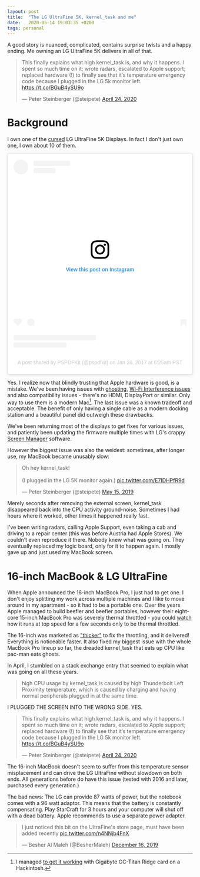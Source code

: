 ```yaml
---
layout: post
title:  "The LG UltraFine 5K, kernel_task and me"
date:   2020-05-14 19:03:35 +0200
tags: personal
---
```


A good story is nuanced, complicated, contains surprise twists and a happy ending. Me owning an LG UltraFine 5K delivers in all of that. 

<blockquote class="twitter-tweet"><p lang="en" dir="ltr">This finally explains what high kernel_task is, and why it happens. I spent so much time on it; wrote radars, escalated to Apple support; replaced hardware (!) to finally see that it‘s temperature emergency code because I plugged in the LG 5k monitor left. <a href="https://t.co/BGuB4ySU9o">https://t.co/BGuB4ySU9o</a></p>&mdash; Peter Steinberger (@steipete) <a href="https://twitter.com/steipete/status/1253550223445708800?ref_src=twsrc%5Etfw">April 24, 2020</a></blockquote> <script async src="https://platform.twitter.com/widgets.js" charset="utf-8"></script>

# Background
I own one of the [cursed](https://mjtsai.com/blog/2020/02/03/macos-display-problems/) LG UltraFine 5K Displays. In fact I don't just own one, I own about 10 of them.

<blockquote class="instagram-media" data-instgrm-permalink="https://www.instagram.com/p/BPuxofmASSQ/?utm_source=ig_embed&amp;utm_campaign=loading" data-instgrm-version="12" style=" background:#FFF; border:0; border-radius:3px; box-shadow:0 0 1px 0 rgba(0,0,0,0.5),0 1px 10px 0 rgba(0,0,0,0.15); margin: 1px; max-width:540px; min-width:326px; padding:0; width:99.375%; width:-webkit-calc(100% - 2px); width:calc(100% - 2px);"><div style="padding:16px;"> <a href="https://www.instagram.com/p/BPuxofmASSQ/?utm_source=ig_embed&amp;utm_campaign=loading" style=" background:#FFFFFF; line-height:0; padding:0 0; text-align:center; text-decoration:none; width:100%;" target="_blank"> <div style=" display: flex; flex-direction: row; align-items: center;"> <div style="background-color: #F4F4F4; border-radius: 50%; flex-grow: 0; height: 40px; margin-right: 14px; width: 40px;"></div> <div style="display: flex; flex-direction: column; flex-grow: 1; justify-content: center;"> <div style=" background-color: #F4F4F4; border-radius: 4px; flex-grow: 0; height: 14px; margin-bottom: 6px; width: 100px;"></div> <div style=" background-color: #F4F4F4; border-radius: 4px; flex-grow: 0; height: 14px; width: 60px;"></div></div></div><div style="padding: 19% 0;"></div> <div style="display:block; height:50px; margin:0 auto 12px; width:50px;"><svg width="50px" height="50px" viewBox="0 0 60 60" version="1.1" xmlns="https://www.w3.org/2000/svg" xmlns:xlink="https://www.w3.org/1999/xlink"><g stroke="none" stroke-width="1" fill="none" fill-rule="evenodd"><g transform="translate(-511.000000, -20.000000)" fill="#000000"><g><path d="M556.869,30.41 C554.814,30.41 553.148,32.076 553.148,34.131 C553.148,36.186 554.814,37.852 556.869,37.852 C558.924,37.852 560.59,36.186 560.59,34.131 C560.59,32.076 558.924,30.41 556.869,30.41 M541,60.657 C535.114,60.657 530.342,55.887 530.342,50 C530.342,44.114 535.114,39.342 541,39.342 C546.887,39.342 551.658,44.114 551.658,50 C551.658,55.887 546.887,60.657 541,60.657 M541,33.886 C532.1,33.886 524.886,41.1 524.886,50 C524.886,58.899 532.1,66.113 541,66.113 C549.9,66.113 557.115,58.899 557.115,50 C557.115,41.1 549.9,33.886 541,33.886 M565.378,62.101 C565.244,65.022 564.756,66.606 564.346,67.663 C563.803,69.06 563.154,70.057 562.106,71.106 C561.058,72.155 560.06,72.803 558.662,73.347 C557.607,73.757 556.021,74.244 553.102,74.378 C549.944,74.521 548.997,74.552 541,74.552 C533.003,74.552 532.056,74.521 528.898,74.378 C525.979,74.244 524.393,73.757 523.338,73.347 C521.94,72.803 520.942,72.155 519.894,71.106 C518.846,70.057 518.197,69.06 517.654,67.663 C517.244,66.606 516.755,65.022 516.623,62.101 C516.479,58.943 516.448,57.996 516.448,50 C516.448,42.003 516.479,41.056 516.623,37.899 C516.755,34.978 517.244,33.391 517.654,32.338 C518.197,30.938 518.846,29.942 519.894,28.894 C520.942,27.846 521.94,27.196 523.338,26.654 C524.393,26.244 525.979,25.756 528.898,25.623 C532.057,25.479 533.004,25.448 541,25.448 C548.997,25.448 549.943,25.479 553.102,25.623 C556.021,25.756 557.607,26.244 558.662,26.654 C560.06,27.196 561.058,27.846 562.106,28.894 C563.154,29.942 563.803,30.938 564.346,32.338 C564.756,33.391 565.244,34.978 565.378,37.899 C565.522,41.056 565.552,42.003 565.552,50 C565.552,57.996 565.522,58.943 565.378,62.101 M570.82,37.631 C570.674,34.438 570.167,32.258 569.425,30.349 C568.659,28.377 567.633,26.702 565.965,25.035 C564.297,23.368 562.623,22.342 560.652,21.575 C558.743,20.834 556.562,20.326 553.369,20.18 C550.169,20.033 549.148,20 541,20 C532.853,20 531.831,20.033 528.631,20.18 C525.438,20.326 523.257,20.834 521.349,21.575 C519.376,22.342 517.703,23.368 516.035,25.035 C514.368,26.702 513.342,28.377 512.574,30.349 C511.834,32.258 511.326,34.438 511.181,37.631 C511.035,40.831 511,41.851 511,50 C511,58.147 511.035,59.17 511.181,62.369 C511.326,65.562 511.834,67.743 512.574,69.651 C513.342,71.625 514.368,73.296 516.035,74.965 C517.703,76.634 519.376,77.658 521.349,78.425 C523.257,79.167 525.438,79.673 528.631,79.82 C531.831,79.965 532.853,80.001 541,80.001 C549.148,80.001 550.169,79.965 553.369,79.82 C556.562,79.673 558.743,79.167 560.652,78.425 C562.623,77.658 564.297,76.634 565.965,74.965 C567.633,73.296 568.659,71.625 569.425,69.651 C570.167,67.743 570.674,65.562 570.82,62.369 C570.966,59.17 571,58.147 571,50 C571,41.851 570.966,40.831 570.82,37.631"></path></g></g></g></svg></div><div style="padding-top: 8px;"> <div style=" color:#3897f0; font-family:Arial,sans-serif; font-size:14px; font-style:normal; font-weight:550; line-height:18px;"> View this post on Instagram</div></div><div style="padding: 12.5% 0;"></div> <div style="display: flex; flex-direction: row; margin-bottom: 14px; align-items: center;"><div> <div style="background-color: #F4F4F4; border-radius: 50%; height: 12.5px; width: 12.5px; transform: translateX(0px) translateY(7px);"></div> <div style="background-color: #F4F4F4; height: 12.5px; transform: rotate(-45deg) translateX(3px) translateY(1px); width: 12.5px; flex-grow: 0; margin-right: 14px; margin-left: 2px;"></div> <div style="background-color: #F4F4F4; border-radius: 50%; height: 12.5px; width: 12.5px; transform: translateX(9px) translateY(-18px);"></div></div><div style="margin-left: 8px;"> <div style=" background-color: #F4F4F4; border-radius: 50%; flex-grow: 0; height: 20px; width: 20px;"></div> <div style=" width: 0; height: 0; border-top: 2px solid transparent; border-left: 6px solid #f4f4f4; border-bottom: 2px solid transparent; transform: translateX(16px) translateY(-4px) rotate(30deg)"></div></div><div style="margin-left: auto;"> <div style=" width: 0px; border-top: 8px solid #F4F4F4; border-right: 8px solid transparent; transform: translateY(16px);"></div> <div style=" background-color: #F4F4F4; flex-grow: 0; height: 12px; width: 16px; transform: translateY(-4px);"></div> <div style=" width: 0; height: 0; border-top: 8px solid #F4F4F4; border-left: 8px solid transparent; transform: translateY(-4px) translateX(8px);"></div></div></div> <div style="display: flex; flex-direction: column; flex-grow: 1; justify-content: center; margin-bottom: 24px;"> <div style=" background-color: #F4F4F4; border-radius: 4px; flex-grow: 0; height: 14px; margin-bottom: 6px; width: 224px;"></div> <div style=" background-color: #F4F4F4; border-radius: 4px; flex-grow: 0; height: 14px; width: 144px;"></div></div></a><p style=" color:#c9c8cd; font-family:Arial,sans-serif; font-size:14px; line-height:17px; margin-bottom:0; margin-top:8px; overflow:hidden; padding:8px 0 7px; text-align:center; text-overflow:ellipsis; white-space:nowrap;"><a href="https://www.instagram.com/p/BPuxofmASSQ/?utm_source=ig_embed&amp;utm_campaign=loading" style=" color:#c9c8cd; font-family:Arial,sans-serif; font-size:14px; font-style:normal; font-weight:normal; line-height:17px; text-decoration:none;" target="_blank">A post shared by PSPDFKit (@pspdfkit)</a> on <time style=" font-family:Arial,sans-serif; font-size:14px; line-height:17px;" datetime="2017-01-26T14:25:55+00:00">Jan 26, 2017 at 6:25am PST</time></p></div></blockquote> <script async src="//www.instagram.com/embed.js"></script>

Yes. I realize now that blindly trusting that Apple hardware is good, is a mistake. We've been having issues with [ghosting](https://www.reddit.com/r/mac/comments/a2vf8i/lg_5k_ultrafine_ghosting/), [Wi-Fi Interference issues](https://www.macrumors.com/2017/03/15/lg-ultrafine-5k-shielding-fixed/) and also compatibility issues - there's no HDMI, DisplayPort or similar. Only way to use them is a modern Mac[^1]. The last issue was a known tradeoff and acceptable. The benefit of only having a single cable as a modern docking station and a beautiful panel did outweigh these drawbacks.

We've been returning most of the displays to get fixes for various issues, and patiently been updating the firmware multiple times with LG's crappy [Screen Manager](https://lgcommunity.us.com/discussion/2864/ultrafine-5k-lg-screen-manager-firmware) software. 

However the biggest issue was also the weidest: sometimes, after longer use, my MacBook became unusably slow:

<blockquote class="twitter-tweet"><p lang="en" dir="ltr">Oh hey kernel_task!<br><br>(I plugged in the LG 5K monitor again.) <a href="https://t.co/E7IDHPfR9d">pic.twitter.com/E7IDHPfR9d</a></p>&mdash; Peter Steinberger (@steipete) <a href="https://twitter.com/steipete/status/1128703168697839617?ref_src=twsrc%5Etfw">May 15, 2019</a></blockquote> <script async src="https://platform.twitter.com/widgets.js" charset="utf-8"></script>

Merely seconds after removing the external screen, kernel_task disappeared back into the CPU activity ground-noise. Sometimes I had hours where it worked, other times it happened really fast. 

I've been writing radars, calling Apple Support, even taking a cab and driving to a repair center (this was before Austria had Apple Stores). We couldn't even reproduce it there. Nobody knew what was going on. They eventually replaced my logic board, only for it to happen again. I mostly gave up and just used my MacBook screen.

# 16-inch MacBook & LG UltraFine
When Apple announced the 16-inch MacBook Pro, I just had to get one. I don't enjoy splitting my work across multiple machines and I like to move around in my apartment - so it had to be a portable one. Over the years Apple managed to build beefier and beefier portables, however their eight-core 15-inch MacBook Pro was severely thermal throttled - you could [watch](https://software.intel.com/content/www/us/en/develop/articles/intel-power-gadget.html) how it runs at top speed for a few seconds only to be thermal throttled.

The 16-inch was marketed as ["thicker"](https://www.theverge.com/2019/11/18/20971297/macbook-pro-16-inch-battery-apple-thickness-teardown-ifixit) to fix the throttling, and it delivered! Everything is noticeable faster. It also fixed  my biggest issue with the whole MacBook Pro lineup so far, the dreaded kernel_task that eats up CPU like pac-man eats ghosts. 

In April, I stumbled on a stack exchange entry that seemed to explain what was going on all these years.

>high CPU usage by kernel_task is caused by high Thunderbolt Left Proximity temperature, which is caused by charging and having normal peripherals plugged in at the same time.

I PLUGGED THE SCREEN INTO THE WRONG SIDE. YES.

<blockquote class="twitter-tweet"><p lang="en" dir="ltr">This finally explains what high kernel_task is, and why it happens. I spent so much time on it; wrote radars, escalated to Apple support; replaced hardware (!) to finally see that it‘s temperature emergency code because I plugged in the LG 5k monitor left. <a href="https://t.co/BGuB4ySU9o">https://t.co/BGuB4ySU9o</a></p>&mdash; Peter Steinberger (@steipete) <a href="https://twitter.com/steipete/status/1253550223445708800?ref_src=twsrc%5Etfw">April 24, 2020</a></blockquote> <script async src="https://platform.twitter.com/widgets.js" charset="utf-8"></script>

The 16-inch MacBook doesn't seem to suffer from this temperature sensor misplacement and can drive the LG UltraFine without slowdown on both ends. All generations before do have this issue (tested with 2016 and later, purchased every generation.)

The bad news: The LG can provide 87 watts of power, but the notebook comes with a 96 watt adaptor. This means that the battery is constantly compensating. Play StarCraft for 3 hours and your computer will shut off with a dead battery. Apple recommends to use a separate power adapter.

<blockquote class="twitter-tweet"><p lang="en" dir="ltr">I just noticed this bit on the UltraFine&#39;s store page, must have been added recently <a href="https://t.co/n4NNjb4FnX">pic.twitter.com/n4NNjb4FnX</a></p>&mdash; Besher Al Maleh (@BesherMaleh) <a href="https://twitter.com/BesherMaleh/status/1206434150078656512?ref_src=twsrc%5Etfw">December 16, 2019</a></blockquote> <script async src="https://platform.twitter.com/widgets.js" charset="utf-8"></script>

[^1]: I managed [to get it working](https://www.reddit.com/r/hackintosh/comments/ae8d6c/is_it_possible_to_build_a_hackintosh_that/) with Gigabyte GC-Titan Ridge card on a Hackintosh.